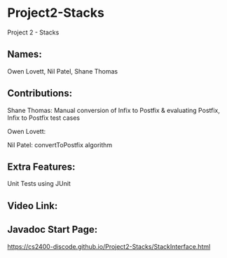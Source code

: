 # Project2-Stacks
Project 2 - Stacks

Names:
-
Owen Lovett, Nil Patel, Shane Thomas

Contributions:
-
Shane Thomas: Manual conversion of Infix to Postfix & evaluating Postfix, Infix to Postfix test cases

Owen Lovett: 

Nil Patel: convertToPostfix algorithm

Extra Features:
-
Unit Tests using JUnit

Video Link:
- 


Javadoc Start Page:
-
https://cs2400-discode.github.io/Project2-Stacks/StackInterface.html
